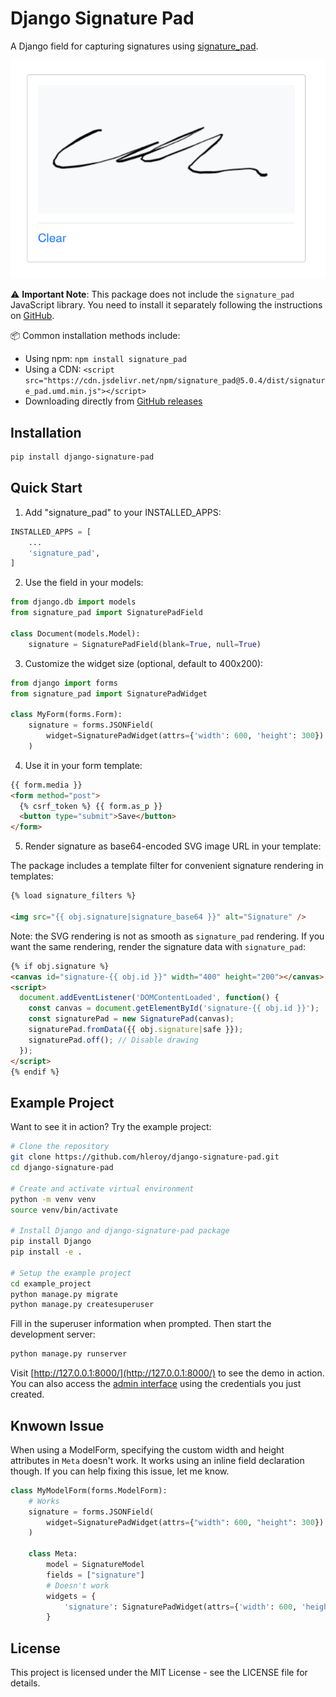 # Django Signature Pad

A Django field for capturing signatures using [signature_pad](https://github.com/szimek/signature_pad).

![django_signature_pad.png](django_signature_pad.png)

⚠️ **Important Note**: This package does not include the `signature_pad` JavaScript library. You need to install it separately following the instructions on [GitHub](https://github.com/szimek/signature_pad/).

📦 Common installation methods include:

- Using npm: `npm install signature_pad`
- Using a CDN: `<script src="https://cdn.jsdelivr.net/npm/signature_pad@5.0.4/dist/signature_pad.umd.min.js"></script>`
- Downloading directly from [GitHub releases](https://github.com/szimek/signature_pad/releases)

## Installation

```bash
pip install django-signature-pad
```

## Quick Start

1. Add "signature_pad" to your INSTALLED_APPS:

```python
INSTALLED_APPS = [
    ...
    'signature_pad',
]
```

2. Use the field in your models:

```python
from django.db import models
from signature_pad import SignaturePadField

class Document(models.Model):
    signature = SignaturePadField(blank=True, null=True)
```

3. Customize the widget size (optional, default to 400x200):

```python
from django import forms
from signature_pad import SignaturePadWidget

class MyForm(forms.Form):
    signature = forms.JSONField(
        widget=SignaturePadWidget(attrs={'width': 600, 'height': 300})
    )
```

4. Use it in your form template:

```html
{{ form.media }}
<form method="post">
  {% csrf_token %} {{ form.as_p }}
  <button type="submit">Save</button>
</form>
```

5. Render signature as base64-encoded SVG image URL in your template:

The package includes a template filter for convenient signature rendering in templates:

```html
{% load signature_filters %}

<img src="{{ obj.signature|signature_base64 }}" alt="Signature" />
```

Note: the SVG rendering is not as smooth as `signature_pad` rendering. If you want the same rendering,
render the signature data with `signature_pad`:

```html
{% if obj.signature %}
<canvas id="signature-{{ obj.id }}" width="400" height="200"></canvas>
<script>
  document.addEventListener('DOMContentLoaded', function() {
    const canvas = document.getElementById('signature-{{ obj.id }}');
    const signaturePad = new SignaturePad(canvas);
    signaturePad.fromData({{ obj.signature|safe }});
    signaturePad.off(); // Disable drawing
  });
</script>
{% endif %}
```

## Example Project

Want to see it in action? Try the example project:

```bash
# Clone the repository
git clone https://github.com/hleroy/django-signature-pad.git
cd django-signature-pad

# Create and activate virtual environment
python -m venv venv
source venv/bin/activate

# Install Django and django-signature-pad package
pip install Django
pip install -e .

# Setup the example project
cd example_project
python manage.py migrate
python manage.py createsuperuser
```

Fill in the superuser information when prompted. Then start the development server:

```bash
python manage.py runserver
```

Visit [http://127.0.0.1:8000/](http://127.0.0.1:8000/) to see the demo in action. You can also access the [admin interface](http://127.0.0.1:8000/admin) using the credentials you just created.

## Knwown Issue

When using a ModelForm, specifying the custom width and height attributes in `Meta` doesn't work. It works using an inline field declaration though. If you can help fixing this issue, let me know.

```python
class MyModelForm(forms.ModelForm):
    # Works
    signature = forms.JSONField(
        widget=SignaturePadWidget(attrs={"width": 600, "height": 300})
    )

    class Meta:
        model = SignatureModel
        fields = ["signature"]
        # Doesn't work
        widgets = {
            'signature': SignaturePadWidget(attrs={'width': 600, 'height': 300})
        }
```

## License

This project is licensed under the MIT License - see the LICENSE file for details.
